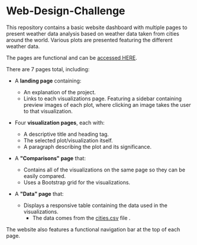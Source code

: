 # Web-Design-Challenge

This repository contains a basic website dashboard with multiple pages to present weather data analysis based on weather data taken from cities around the world. Various plots are presented featuring the different weather data.

The pages are functional and can be [accessed HERE](https://lmfao415.github.io/Web-Design-Challenge/).

There are 7 pages total, including:

* A **landing page** containing:
  * An explanation of the project.
  * Links to each visualizations page. Featuring a sidebar containing preview images of each plot, where clicking an image takes the user to that visualization.
  
* Four **visualization pages**, each with:
  * A descriptive title and heading tag.
  * The selected plot/visualization itself.
  * A paragraph describing the plot and its significance.
* A **"Comparisons" page** that:
  * Contains all of the visualizations on the same page so they can be easily compared.
  * Uses a Bootstrap grid for the visualizations.
* A **"Data" page** that:
  * Displays a responsive table containing the data used in the visualizations.
    * The data comes from the [cities.csv](https://github.com/lmfao415/Web-Design-Challenge/blob/main/Resources/cities.csv) file . 

The website also features a functional navigation bar at the top of each page.
